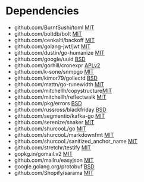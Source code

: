 Dependencies
============

* github.com/BurntSushi/toml [MIT](https://github.com/BurntSushi/toml/blob/master/COPYING)
* github.com/boltdb/bolt [MIT](https://github.com/boltdb/bolt/blob/master/LICENSE)
* github.com/cenkalti/backoff [MIT](https://github.com/cenkalti/backoff/blob/master/LICENSE)
* github.com/golang-jwt/jwt [MIT](https://github.com/golang-jwt/jwt/blob/master/LICENSE)
* github.com/dustin/go-humanize [MIT](https://github.com/dustin/go-humanize/blob/master/LICENSE)
* github.com/google/uuid [BSD](https://github.com/google/uuid/blob/master/LICENSE)
* github.com/gorhill/cronexpr [APLv2](https://github.com/gorhill/cronexpr/blob/master/APLv2)
* github.com/k-sone/snmpgo [MIT](https://github.com/k-sone/snmpgo/blob/master/LICENSE)
* github.com/kimor79/gollectd [BSD](https://github.com/kimor79/gollectd/blob/master/LICENSE)
* github.com/mattn/go-runewidth [MIT](https://github.com/mattn/go-runewidth/blob/master/README.mkd)
* github.com/mitchellh/copystructure[MIT](https://github.com/mitchellh/copystructure/blob/master/LICENSE)
* github.com/mitchellh/reflectwalk [MIT](https://github.com/mitchellh/reflectwalk/blob/master/LICENSE)
* github.com/pkg/errors [BSD](https://github.com/pkg/errors/blob/master/LICENSE)
* github.com/russross/blackfriday [BSD](https://github.com/russross/blackfriday/blob/master/LICENSE.txt)
* github.com/segmentio/kafka-go [MIT](https://github.com/segmentio/kafka-go/blob/master/LICENSE)
* github.com/serenize/snaker [MIT](https://github.com/serenize/snaker/blob/master/LICENSE.txt)
* github.com/shurcooL/go [MIT](https://github.com/shurcooL/go/blob/master/README.md)
* github.com/shurcooL/markdownfmt [MIT](https://github.com/shurcooL/markdownfmt/blob/master/README.md)
* github.com/shurcooL/sanitized\_anchor\_name [MIT](https://github.com/shurcooL/sanitized_anchor_name/blob/master/LICENSE)
* github.com/stretchr/testify [MIT](https://github.com/stretchr/testify/blob/master/LICENSE)
* gopkg.in/gomail.v2 [MIT](https://github.com/go-gomail/gomail/blob/v2/LICENSE)
* github.com/mailru/easyjson [MIT](https://github.com/mailru/easyjson/blob/3fdea8d05856a0c8df22ed4bc71b3219245e4485/LICENSE)
* google.golang.org/protobuf [BSD](https://github.com/protocolbuffers/protobuf-go/blob/master/LICENSE)
* github.com/Shopify/sarama [MIT](https://github.com/Shopify/sarama/blob/main/LICENSE)